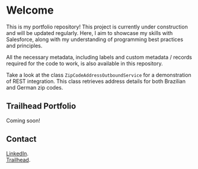 # Welcome

This is my portfolio repository! This project is currently under construction and will be updated regularly. Here, I aim to showcase my skills with Salesforce, along with my understanding of programming best practices and principles.

All the necessary metadata, including labels and custom metadata / records required for the code to work, is also available in this repository.

Take a look at the class `ZipCodeAddressOutboundService` for a demonstration of REST integration. This class retrieves address details for both Brazilian and German zip codes.

## Trailhead Portfolio

Coming soon!  

## Contact

[LinkedIn](https://www.linkedin.com/in/sergiolenoo/).  
[Trailhead](https://www.salesforce.com/trailblazer/sergiolenoo).  


